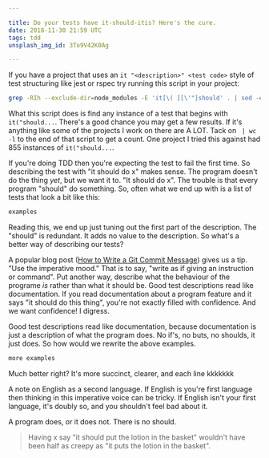 ```yaml
---

title: Do your tests have it-should-itis? Here's the cure.
date: 2018-11-30 21:59 UTC
tags: tdd
unsplash_img_id: 3To9V42K0Ag

---
```


If you have a project that uses an `it "<description>" <test code>` style of test structuring like jest or rspec try running this script in your project:

```bash
grep -RIh --exclude-dir=node_modules -E 'it[\( ][\'"]should' . | sed -e 's/^ *//g'
```

What this script does is find any instance of a test that begins with `it("should...`. There's a good chance you may get a few results. If it's anything like some of the projects I work on there are A LOT. Tack on ` | wc -l` to the end of that script to get a count. One project I tried this against had 855 instances of `it("should...`.

If you're doing TDD then you're expecting the test to fail the first time. So describing the test with "it should do x" makes sense. The program doesn't do the thing _yet_, but we want it to. "It should do x". The trouble is that every program "should" do something. So, often what we end up with is a list of tests that look a bit like this:

```js
examples
```

Reading this, we end up just tuning out the first part of the description. The "should" is redundant. It adds no value to the description. So what's a better way of describing our tests?

A popular blog post ([How to Write a Git Commit Message](https://chris.beams.io/posts/git-commit/#imperative)) gives us a tip. "Use the imperative mood." That is to say, "write as if giving an instruction or command". Put another way, describe what the behaviour of the programe *is* rather than what it should be. Good test descriptions read like documentation. If you read documentation about a program feature and it says "it should do this thing", you're not exactly filled with confidence. And we want confidence! I digress.

Good test descriptions read like documentation, because documentation is just a description of what the program does. No if's, no buts, no shoulds, it just does. So how would we rewrite the above examples.

```js
more examples
```

Much better right? It's more succinct, clearer, and each line kkkkkkk

A note on English as a second language. If English is you're first language then thinking in this imperative voice can be tricky. If English isn't your first language, it's doubly so, and you shouldn't feel bad about it.


A program does, or it does not. There is no should.

> Having x say "it should put the lotion in the basket" wouldn't have been half as creepy as "it puts the lotion in the basket".
